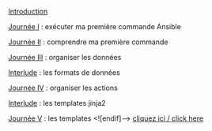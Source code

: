 [Introduction](Introduction.md)

[Journée I](day_01.md)
: exécuter ma première commande Ansible

[Journée II](day_02.md)
: comprendre ma première commande

[Journée III](day_03.md)
: organiser les données

[Interlude](interlude_01.md) 
: les formats de données

[Journée IV](day_04.md)
: organiser les actions

[Interlude](interlude_02.md)
: les templates jinja2

[Journée V](day_05.md)
: les templates
<![endif]--> [cliquez ici / click here](https://coopnet.multimedia-conference.orange-business.com/?c=2wk1L8CmjBaC4f6G)
<!--stackedit_data:
eyJoaXN0b3J5IjpbMTYzNTY4MTU2LDE5NDA0MzkyMDIsMTk0MD
QzOTIwMiwtNTg5NDA0NDE1LDExOTAxMTQ0NzldfQ==
-->